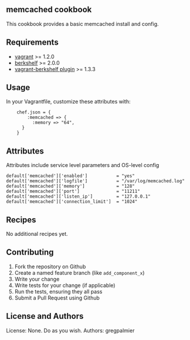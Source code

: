 memcached cookbook
------------------

This cookbook provides a basic memcached install and config.

Requirements
------------
* [vagrant](http://downloads.vagrantup.com/) >= 1.2.0
* [berkshelf](http://berkshelf.com/) >= 2.0.0
* [vagrant-berkshelf plugin](https://github.com/RiotGames/vagrant-berkshelf) >= 1.3.3

Usage
-----

In your Vagrantfile, customize these attributes with:

````
    chef.json = {
        :memcached => {
          :memory => "64",
      }
    }
````

Attributes
----------

Attributes include service level parameters and OS-level config

````
default['memcached']['enabled']           = "yes"
default['memcached']['logfile']           = "/var/log/memcached.log"
default['memcached']['memory']            = "128"
default['memcached']['port']              = "11211"
default['memcached']['listen_ip']         = "127.0.0.1"
default['memcached']['connection_limit']  = "1024"
````

Recipes
-------

No additional recipes yet.

Contributing
------------

1. Fork the repository on Github
2. Create a named feature branch (like `add_component_x`)
3. Write your change
4. Write tests for your change (if applicable)
5. Run the tests, ensuring they all pass
6. Submit a Pull Request using Github

License and Authors
-------------------
License: None.  Do as you wish.
Authors: gregpalmier
